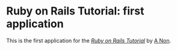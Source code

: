 # Ruby on Rails Tutorial: first application

This is the first application for the
[*Ruby on Rails Tutorial*](http://railstutorial.org/)
by [A Non](http://ymous.com/).
